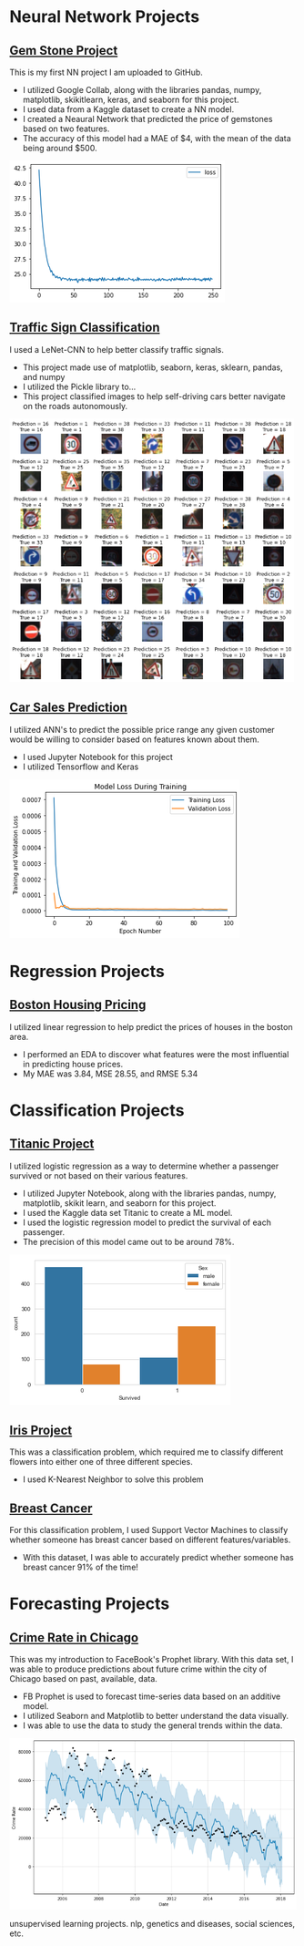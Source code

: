 # Neural Network Projects

## [Gem Stone Project](https://github.com/AndrewVandenberg/Portfolio/blob/main/TensorFlow_Gem_Project.ipynb)
This is my first NN project I am uploaded to GitHub. 
* I utilized Google Collab, along with the libraries pandas, numpy, matplotlib, skikitlearn, keras, and seaborn for this project.
* I used data from a Kaggle dataset to create a NN model.
* I created a Neaural Network that predicted the price of gemstones based on two features.
* The accuracy of this model had a MAE of $4, with the mean of the data being around $500.
 
![Epochs vs Loss](https://github.com/AndrewVandenberg/Portfolio/blob/main/images/gem.png)

## [Traffic Sign Classification](https://github.com/AndrewVandenberg/Portfolio/blob/main/LeNet%20Traffic%20Sign%20Classification.ipynb)
I used a LeNet-CNN to help better classify traffic signals.
* This project made use of matplotlib, seaborn, keras, sklearn, pandas, and numpy
* I utilized the Pickle library to...
* This project classified images to help self-driving cars better navigate on the roads autonomously.

<img src="https://github.com/AndrewVandenberg/Portfolio/blob/main/images/traffic.png" alt="Traffic Sign Predictions" width="500"/>

## [Car Sales Prediction](https://github.com/AndrewVandenberg/Portfolio/blob/main/Car%20Sales.ipynb)
I utilized ANN's to predict the possible price range any given customer would be willing to consider based on features known about them.
* I used Jupyter Notebook for this project
* I utilized Tensorflow and Keras 

![Epochs vs Loss](https://github.com/AndrewVandenberg/Portfolio/blob/main/images/CarSales.png)

# Regression Projects

## [Boston Housing Pricing](https://github.com/AndrewVandenberg/Portfolio/blob/main/Boston%20Housing%20.ipynb)
I utilized linear regression to help predict the prices of houses in the boston area.
* I performed an EDA to discover what features were the most influential in predicting house prices.
* My MAE was 3.84, MSE 28.55, and RMSE 5.34

# Classification Projects

## [Titanic Project](https://github.com/AndrewVandenberg/Titanic)
I utilized logistic regression as a way to determine whether a passenger survived or not based on their various features.

* I utilized Jupyter Notebook, along with the libraries pandas, numpy, matplotlib, skikit learn, and seaborn for this project.
* I used the Kaggle data set Titanic to create a ML model.
* I used the logistic regression model to predict the survival of each passenger.
* The precision of this model came out to be around 78%.

![](https://github.com/AndrewVandenberg/Portfolio/blob/main/images/graph.png)

## [Iris Project](https://github.com/AndrewVandenberg/Portfolio/blob/main/Iris%20Project.ipynb)
This was a classification problem, which required me to classify different flowers into either one of three different species.
* I used K-Nearest Neighbor to solve this problem

## [Breast Cancer](https://github.com/AndrewVandenberg/Portfolio/blob/main/Breast%20Cancer.ipynb)
For this classification problem, I used Support Vector Machines to classify whether someone has breast cancer based on different features/variables.
* With this dataset, I was able to accurately predict whether someone has breast cancer 91% of the time!

# Forecasting Projects

## [Crime Rate in Chicago](https://github.com/AndrewVandenberg/Portfolio/blob/main/Crime%20Rate%20in%20Chicago.ipynb)
This was my introduction to FaceBook's Prophet library. With this data set, I was able to produce predictions about future crime within the city of Chicago based on past, available, data.

* FB Prophet is used to forecast time-series data based on an additive model.
* I utilized Seaborn and Matplotlib to better understand the data visually.
* I was able to use the data to study the general trends within the data.

![](https://github.com/AndrewVandenberg/Portfolio/blob/main/images/crime.png)


unsupervised learning projects. nlp, genetics and diseases, social sciences, etc.
